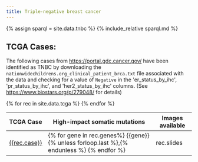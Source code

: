 ```yaml
---
title: Triple-negative breast cancer
---
```


{% assign sparql = site.data.tnbc %}
{% include_relative sparql.md %}

## TCGA Cases:

The following cases from https://portal.gdc.cancer.gov/ have been identified
as TNBC by downloading the `nationwidechildrens.org_clinical_patient_brca.txt` file
associated with the data and checking for a value of `Negative` in the
'er_status_by_ihc', 'pr_status_by_ihc', and 'her2_status_by_ihc' columns. (See
https://www.biostars.org/p/279048/ for details)



<table>
    <thead>
        <tr>
        <th>TCGA Case</th>
        <th>High-impact somatic mutations</th>
        <th>Images available</th>
        </tr>
    </thead>
    <tbody>
{% for rec in site.data.tcga %}
        <tr>
            <td><a href="https://portal.gdc.cancer.gov/cases/{{ rec.case }}">{{rec.case}}</a></td>
            <td>{% for gene in rec.genes%}
                {{gene}} {% unless forloop.last %},{% endunless %}
                {% endfor %}
            </td>
            <td>rec.slides</td>
        </tr>
{% endfor %}
    </tbody>
</table>
